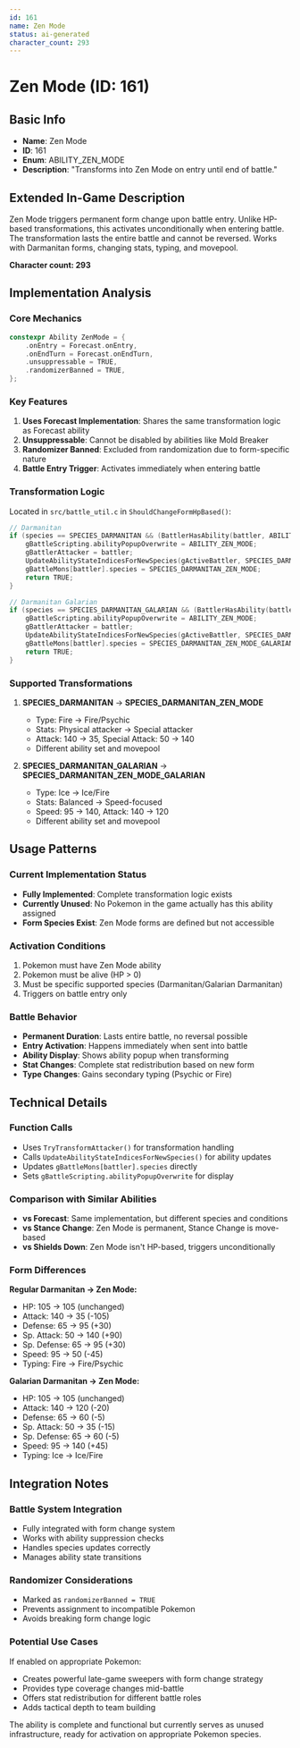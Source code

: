 ```yaml
---
id: 161
name: Zen Mode
status: ai-generated
character_count: 293
---
```


# Zen Mode (ID: 161)

## Basic Info
- **Name**: Zen Mode
- **ID**: 161  
- **Enum**: ABILITY_ZEN_MODE
- **Description**: "Transforms into Zen Mode on entry until end of battle."

## Extended In-Game Description
Zen Mode triggers permanent form change upon battle entry. Unlike HP-based transformations, this activates unconditionally when entering battle. The transformation lasts the entire battle and cannot be reversed. Works with Darmanitan forms, changing stats, typing, and movepool.

**Character count: 293**

## Implementation Analysis

### Core Mechanics
```cpp
constexpr Ability ZenMode = {
    .onEntry = Forecast.onEntry,
    .onEndTurn = Forecast.onEndTurn,
    .unsuppressable = TRUE,
    .randomizerBanned = TRUE,
};
```

### Key Features
1. **Uses Forecast Implementation**: Shares the same transformation logic as Forecast ability
2. **Unsuppressable**: Cannot be disabled by abilities like Mold Breaker
3. **Randomizer Banned**: Excluded from randomization due to form-specific nature
4. **Battle Entry Trigger**: Activates immediately when entering battle

### Transformation Logic
Located in `src/battle_util.c` in `ShouldChangeFormHpBased()`:

```cpp
// Darmanitan
if (species == SPECIES_DARMANITAN && (BattlerHasAbility(battler, ABILITY_ZEN_MODE, FALSE)) && gBattleMons[battler].hp != 0) {
    gBattleScripting.abilityPopupOverwrite = ABILITY_ZEN_MODE;
    gBattlerAttacker = battler;
    UpdateAbilityStateIndicesForNewSpecies(gActiveBattler, SPECIES_DARMANITAN_ZEN_MODE);
    gBattleMons[battler].species = SPECIES_DARMANITAN_ZEN_MODE;
    return TRUE;
}

// Darmanitan Galarian
if (species == SPECIES_DARMANITAN_GALARIAN && (BattlerHasAbility(battler, ABILITY_ZEN_MODE, FALSE)) && gBattleMons[battler].hp != 0) {
    gBattleScripting.abilityPopupOverwrite = ABILITY_ZEN_MODE;
    gBattlerAttacker = battler;
    UpdateAbilityStateIndicesForNewSpecies(gActiveBattler, SPECIES_DARMANITAN_ZEN_MODE_GALARIAN);
    gBattleMons[battler].species = SPECIES_DARMANITAN_ZEN_MODE_GALARIAN;
    return TRUE;
}
```

### Supported Transformations
1. **SPECIES_DARMANITAN** → **SPECIES_DARMANITAN_ZEN_MODE**
   - Type: Fire → Fire/Psychic
   - Stats: Physical attacker → Special attacker
   - Attack: 140 → 35, Special Attack: 50 → 140
   - Different ability set and movepool

2. **SPECIES_DARMANITAN_GALARIAN** → **SPECIES_DARMANITAN_ZEN_MODE_GALARIAN**
   - Type: Ice → Ice/Fire  
   - Stats: Balanced → Speed-focused
   - Speed: 95 → 140, Attack: 140 → 120
   - Different ability set and movepool

## Usage Patterns

### Current Implementation Status
- **Fully Implemented**: Complete transformation logic exists
- **Currently Unused**: No Pokemon in the game actually has this ability assigned
- **Form Species Exist**: Zen Mode forms are defined but not accessible

### Activation Conditions
1. Pokemon must have Zen Mode ability
2. Pokemon must be alive (HP > 0)
3. Must be specific supported species (Darmanitan/Galarian Darmanitan)
4. Triggers on battle entry only

### Battle Behavior
- **Permanent Duration**: Lasts entire battle, no reversal possible
- **Entry Activation**: Happens immediately when sent into battle
- **Ability Display**: Shows ability popup when transforming
- **Stat Changes**: Complete stat redistribution based on new form
- **Type Changes**: Gains secondary typing (Psychic or Fire)

## Technical Details

### Function Calls
- Uses `TryTransformAttacker()` for transformation handling
- Calls `UpdateAbilityStateIndicesForNewSpecies()` for ability updates
- Updates `gBattleMons[battler].species` directly
- Sets `gBattleScripting.abilityPopupOverwrite` for display

### Comparison with Similar Abilities
- **vs Forecast**: Same implementation, but different species and conditions
- **vs Stance Change**: Zen Mode is permanent, Stance Change is move-based
- **vs Shields Down**: Zen Mode isn't HP-based, triggers unconditionally

### Form Differences
**Regular Darmanitan → Zen Mode:**
- HP: 105 → 105 (unchanged)
- Attack: 140 → 35 (-105)
- Defense: 65 → 95 (+30)
- Sp. Attack: 50 → 140 (+90)
- Sp. Defense: 65 → 95 (+30)
- Speed: 95 → 50 (-45)
- Typing: Fire → Fire/Psychic

**Galarian Darmanitan → Zen Mode:**
- HP: 105 → 105 (unchanged)
- Attack: 140 → 120 (-20)
- Defense: 65 → 60 (-5)
- Sp. Attack: 50 → 35 (-15)
- Sp. Defense: 65 → 60 (-5)
- Speed: 95 → 140 (+45)
- Typing: Ice → Ice/Fire

## Integration Notes

### Battle System Integration
- Fully integrated with form change system
- Works with ability suppression checks
- Handles species updates correctly
- Manages ability state transitions

### Randomizer Considerations
- Marked as `randomizerBanned = TRUE`
- Prevents assignment to incompatible Pokemon
- Avoids breaking form change logic

### Potential Use Cases
If enabled on appropriate Pokemon:
- Creates powerful late-game sweepers with form change strategy
- Provides type coverage changes mid-battle
- Offers stat redistribution for different battle roles
- Adds tactical depth to team building

The ability is complete and functional but currently serves as unused infrastructure, ready for activation on appropriate Pokemon species.